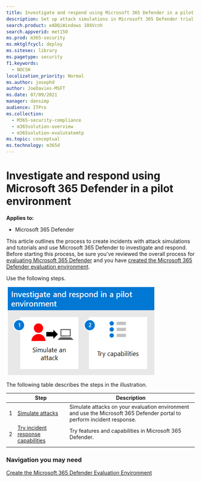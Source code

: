 ```yaml
---
title: Investigate and respond using Microsoft 365 Defender in a pilot environment
description: Set up attack simulations in Microsoft 365 Defender trial lab or pilot environment to try out the security solution designed to teach users to protect devices, identity, data, and applications.
search.product: eADQiWindows 10XVcnh
search.appverid: met150
ms.prod: m365-security
ms.mktglfcycl: deploy
ms.sitesec: library
ms.pagetype: security
f1.keywords: 
  - NOCSH
localization_priority: Normal
ms.author: josephd
author: JoeDavies-MSFT
ms.date: 07/09/2021
manager: dansimp
audience: ITPro
ms.collection: 
  - M365-security-compliance
  - m365solution-overview
  - m365solution-evalutatemtp
ms.topic: conceptual
ms.technology: m365d
---
```


# Investigate and respond using Microsoft 365 Defender in a pilot environment

**Applies to:**
- Microsoft 365 Defender

This article outlines the process to create incidents with attack simulations and tutorials and use Microsoft 365 Defender to investigate and respond. Before starting this process, be sure you've reviewed the overall process for [evaluating Microsoft 365 Defender](eval-overview.md) and you have [created the Microsoft 365 Defender evaluation environment](eval-create-eval-environment.md).

Use the following steps.

![Steps for performing simulated incident response in the Microsoft 365 Defender evaluation environment](../../media/eval-defender-investigate-respond/eval-defender-eval-investigate-respond-steps.png)

The following table describes the steps in the illustration.

| |Step  |Description  |
|---------|---------|---------|
|1|[Simulate attacks](eval-defender-investigate-respond-simulate-attack.md)     |   Simulate attacks on your evaluation environment and use the Microsoft 365 Defender portal to perform incident response.      |
|2|[Try incident response capabilities ](eval-defender-investigate-respond-additional.md)    |    Try features and capabilities in Microsoft 365 Defender.     |
||||

### Navigation you may need

[Create the Microsoft 365 Defender Evaluation Environment](eval-create-eval-environment.md)

